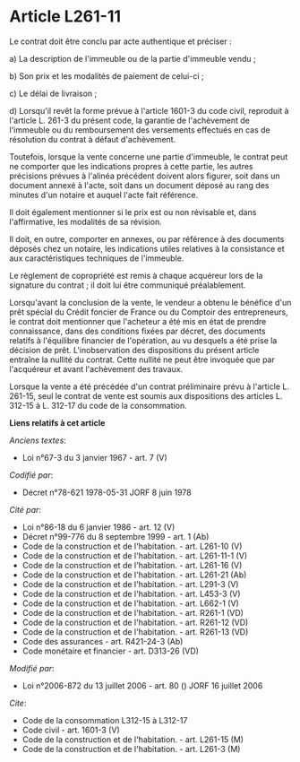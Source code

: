 # Article L261-11

Le contrat doit être conclu par acte authentique et préciser :

a) La description de l'immeuble ou de la partie d'immeuble vendu ;

b) Son prix et les modalités de paiement de celui-ci ;

c) Le délai de livraison ;

d) Lorsqu'il revêt la forme prévue à l'article 1601-3 du code civil, reproduit à l'article L. 261-3 du présent code, la
garantie de l'achèvement de l'immeuble ou du remboursement des versements effectués en cas de résolution du contrat à défaut
d'achèvement.

Toutefois, lorsque la vente concerne une partie d'immeuble, le contrat peut ne comporter que les indications propres à cette
partie, les autres précisions prévues à l'alinéa précédent doivent alors figurer, soit dans un document annexé à l'acte, soit
dans un document déposé au rang des minutes d'un notaire et auquel l'acte fait référence.

Il doit également mentionner si le prix est ou non révisable et, dans l'affirmative, les modalités de sa révision.

Il doit, en outre, comporter en annexes, ou par référence à des documents déposés chez un notaire, les indications utiles
relatives à la consistance et aux caractéristiques techniques de l'immeuble.

Le règlement de copropriété est remis à chaque acquéreur lors de la signature du contrat ; il doit lui être communiqué
préalablement.

Lorsqu'avant la conclusion de la vente, le vendeur a obtenu le bénéfice d'un prêt spécial du Crédit foncier de France ou du
Comptoir des entrepreneurs, le contrat doit mentionner que l'acheteur a été mis en état de prendre connaissance, dans des
conditions fixées par décret, des documents relatifs à l'équilibre financier de l'opération, au vu desquels a été prise la
décision de prêt. L'inobservation des dispositions du présent article entraîne la nullité du contrat. Cette nullité ne peut
être invoquée que par l'acquéreur et avant l'achèvement des travaux.

Lorsque la vente a été précédée d'un contrat préliminaire prévu à l'article L. 261-15, seul le contrat de vente est soumis
aux dispositions des articles L. 312-15 à L. 312-17 du code de la consommation.

**Liens relatifs à cet article**

_Anciens textes_:

  - Loi n°67-3 du 3 janvier 1967 - art. 7 (V)

_Codifié par_:

  - Décret n°78-621 1978-05-31 JORF 8 juin 1978

_Cité par_:

  - Loi n°86-18 du 6 janvier 1986 - art. 12 (V)
  - Décret n°99-776 du 8 septembre 1999 - art. 1 (Ab)
  - Code de la construction et de l'habitation. - art. L261-10 (V)
  - Code de la construction et de l'habitation. - art. L261-11-1 (V)
  - Code de la construction et de l'habitation. - art. L261-16 (V)
  - Code de la construction et de l'habitation. - art. L261-21 (Ab)
  - Code de la construction et de l'habitation. - art. L291-3 (V)
  - Code de la construction et de l'habitation. - art. L453-3 (V)
  - Code de la construction et de l'habitation. - art. L662-1 (V)
  - Code de la construction et de l'habitation. - art. R261-1 (VD)
  - Code de la construction et de l'habitation. - art. R261-12 (VD)
  - Code de la construction et de l'habitation. - art. R261-13 (VD)
  - Code des assurances - art. R421-24-3 (Ab)
  - Code monétaire et financier - art. D313-26 (VD)

_Modifié par_:

  - Loi n°2006-872 du 13 juillet 2006 - art. 80 () JORF 16 juillet 2006

_Cite_:

  - Code de la consommation L312-15 à L312-17
  - Code civil - art. 1601-3 (V)
  - Code de la construction et de l'habitation. - art. L261-15 (M)
  - Code de la construction et de l'habitation. - art. L261-3 (M)
